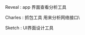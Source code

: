 <div>

Reveal : app 界面查看分析工具

</div>

<div>

Charles : 抓包工具 用来分析网络接口\

</div>

<div>

Sketch : UI界面设计工具

</div>
